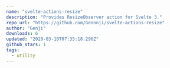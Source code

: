 ```yaml
---
name: "svelte-actions-resize"
description: "Provides ResizeObserver action for Svelte 3."
repo_url: "https://github.com/Gennnji/svelte-actions-resize"
author: "Genji"
downloads: 6
updated: "2020-03-10T07:35:18.296Z"
github_stars: 1
tags: 
  - utility
---
```

